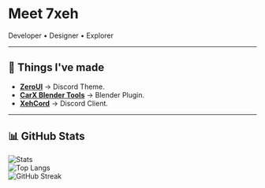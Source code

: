 # Meet 7xeh

Developer • Designer • Explorer

---

## 🚀 Things I've made
- **[ZeroUI](https://github.com/7xeh/ZeroUI)** → Discord Theme.
- **[CarX Blender Tools](https://github.com/7xeh/CarX-Blender-Tools)** → Blender Plugin.
- **[XehCord](https://github.com/7xeh/XehCord)** → Discord Client.

---

## 📊 GitHub Stats
![Stats](https://github-readme-stats.vercel.app/api?username=7xeh&show_icons=true&theme=radical&hide_border=true)  
![Top Langs](https://github-readme-stats.vercel.app/api/top-langs/?username=7xeh&layout=compact&theme=radical&hide_border=true)  
![GitHub Streak](https://streak-stats.demolab.com?user=7xeh&theme=radical&hide_border=true)
